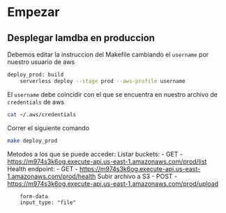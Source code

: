 # Empezar

## Desplegar lamdba en produccion
Debemos editar la instruccion del Makefile cambiando el `username` por nuestro usuario de aws

```sh
deploy_prod: build
	serverless deploy --stage prod --aws-profile username
```

El `username` debe coincidir con el que se encuentra en nuestro archivo de `credentials` de aws

```sh
cat ~/.aws/credentials
```

Correr el siguiente comando
```sh
make deploy_prod
```

Metodos a los que se puede acceder:
	Listar buckets:
		- GET - https://m974s3k6og.execute-api.us-east-1.amazonaws.com/prod/list
	Health endpoint:
		- GET - https://m974s3k6og.execute-api.us-east-1.amazonaws.com/prod/health
	Subir archivo a S3
  		- POST - https://m974s3k6og.execute-api.us-east-1.amazonaws.com/prod/upload

```
	form-data
	input_type: "file"
```